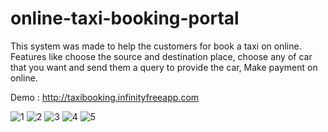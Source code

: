 # online-taxi-booking-portal
This system was made to help the customers for book a taxi on online. Features like choose the source and destination place, choose any of car that you want and send them a query to provide the car, Make payment on online.

Demo : http://taxibooking.infinityfreeapp.com

![1](https://user-images.githubusercontent.com/49247268/164608171-f75268d0-2381-416e-8272-74f334c09216.png)
![2](https://user-images.githubusercontent.com/49247268/164608179-33dac44d-5605-47cb-9cfe-32a8d49b3600.png)
![3](https://user-images.githubusercontent.com/49247268/164608183-1a89de18-1ed1-47a7-a61c-c0e8609a0795.png)
![4](https://user-images.githubusercontent.com/49247268/164608189-7f71073c-e19f-4ce1-9e65-c7169df32545.png)
![5](https://user-images.githubusercontent.com/49247268/164608193-fb110322-d1f3-4666-9a8c-d56513a7cddc.png)
